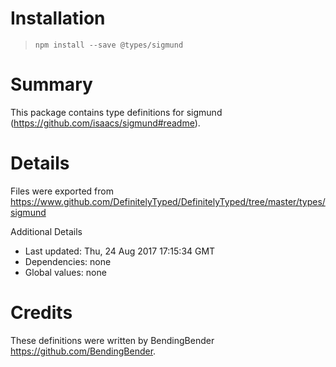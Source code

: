 # Installation
> `npm install --save @types/sigmund`

# Summary
This package contains type definitions for sigmund (https://github.com/isaacs/sigmund#readme).

# Details
Files were exported from https://www.github.com/DefinitelyTyped/DefinitelyTyped/tree/master/types/sigmund

Additional Details
 * Last updated: Thu, 24 Aug 2017 17:15:34 GMT
 * Dependencies: none
 * Global values: none

# Credits
These definitions were written by BendingBender <https://github.com/BendingBender>.
